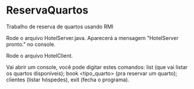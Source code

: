 # ReservaQuartos
Trabalho de reserva de quartos usando RMI

Rode o arquivo HotelServer.java. Aparecerá a mensagem "HotelServer pronto." no console.

Rode o arquivo HotelClient.

Vai abrir um console, você pode digitar estes comandos:
list (que vai listar os quartos disponíveis);
book <tipo_quarto> <nome> (pra reservar um quarto);
clientes (listar hóspedes), exit (fecha o programa).
